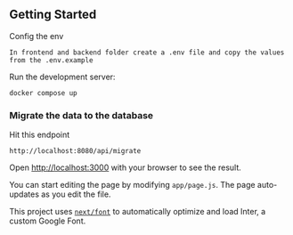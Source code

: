 

## Getting Started

Config the env 

```
In frontend and backend folder create a .env file and copy the values from the .env.example
```

Run the development server:

```
docker compose up 
```

### Migrate the data to the database 


Hit this endpoint 

```
http://localhost:8080/api/migrate
```

Open [http://localhost:3000](http://localhost:3000) with your browser to see the result.

You can start editing the page by modifying `app/page.js`. The page auto-updates as you edit the file.

This project uses [`next/font`](https://nextjs.org/docs/basic-features/font-optimization) to automatically optimize and load Inter, a custom Google Font.

